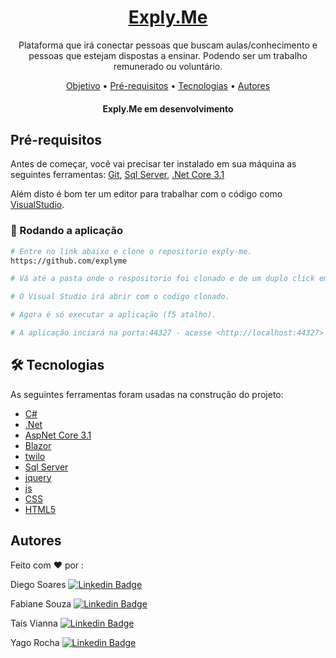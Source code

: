 <h1 align="center">
    <a href="https://exply.me">Exply.Me</a>
</h1>
<p align="center" id="objetivo">Plataforma que irá conectar pessoas que buscam aulas/conhecimento e pessoas que estejam dispostas a ensinar. Podendo ser um trabalho remunerado ou voluntário. </p>

<p align="center">
 <a href="#objetivo">Objetivo</a> •
 <a href="#prerequisitos">Pré-requisitos</a> •  
 <a href="#tecnologias">Tecnologias</a> •
 <a href="#autor">Autores</a>
</p>

<h4 align="center"> 
	Exply.Me em desenvolvimento
</h4>

<h2 id="prerequisitos"><b>Pré-requisitos</b></h2

Antes de começar, você vai precisar ter instalado em sua máquina as seguintes ferramentas:
[Git](https://git-scm.com), [Sql Server](https://www.microsoft.com/en-us/sql-server), [.Net Core 3.1](https://dotnet.microsoft.com/download/dotnet-core/3.1)

Além disto é bom ter um editor para trabalhar com o código como [VisualStudio](https://visualstudio.com/).


### 🎲 Rodando a aplicação

```bash
# Entre no link abaixo e clone o repositorio exply-me.
https://github.com/explyme

# Vá até a pasta onde o respositorio foi clonado e de um duplo click em "ExplyMe.sln".

# O Visual Studio irá abrir com o codigo clonado.

# Agora é só executar a aplicação (f5 atalho).

# A aplicação inciará na porta:44327 - acesse <http://localhost:44327>
```
<h2 id="tecnologias"><b>🛠 Tecnologias</b></h2>

As seguintes ferramentas foram usadas na construção do projeto:

- [C#](https://docs.microsoft.com/pt-br/dotnet/csharp/)
- [.Net](https://dotnet.microsoft.com/apps/aspnet)
- [AspNet Core 3.1](https://docs.microsoft.com/pt-br/aspnet/core/?view=aspnetcore-3.1)
- [Blazor](https://dotnet.microsoft.com/apps/aspnet/web-apps/blazor)
- [twilo](https://www.twilio.com/)
- [Sql Server](https://www.microsoft.com/en-us/sql-server)
- [jquery](https://jquery.com/)
- [js](https://www.javascript.com/)
- [CSS](https://www.w3.org/Style/CSS/Overview.en.html)
- [HTML5](https://www.w3schools.com/html/)

<h2 id="autor"><b>Autores</b></h2>

Feito com ❤️ por :

Diego Soares
[![Linkedin Badge](https://img.shields.io/badge/-Diego-blue?style=flat-square&logo=Linkedin&logoColor=white&link=https://www.linkedin.com/in/diego-soares-b4091b103)](https://www.linkedin.com/in/diego-soares-b4091b103/)

Fabiane Souza
[![Linkedin Badge](https://img.shields.io/badge/-Fabiane-blue?style=flat-square&logo=Linkedin&logoColor=white&link=https://www.linkedin.com/in/fabianegbsouza/)](https://www.linkedin.com/in/fabianegbsouza/) 

Taís Vianna
[![Linkedin Badge](https://img.shields.io/badge/-Taís-blue?style=flat-square&logo=Linkedin&logoColor=white&link=https://www.linkedin.com/in/taiisvianna/)](https://www.linkedin.com/in/taiisvianna/)

Yago Rocha
[![Linkedin Badge](https://img.shields.io/badge/-Yago-blue?style=flat-square&logo=Linkedin&logoColor=white&link=https://www.linkedin.com/in/yago-rocha/)](https://www.linkedin.com/in/yago-rocha/)
